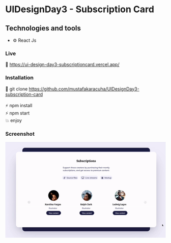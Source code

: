 # UIDesignDay3 - Subscription Card

## Technologies and tools

- ⚙️ React Js 


### Live

🔗 https://ui-design-day3-subscriptioncard.vercel.app/

### Installation

🔗 git clone https://github.com/mustafakaracuha/UIDesignDay3-subscription-card
<br/>
<br/>
⚡️  npm install <br/>
⚡️  npm start <br/>
💥 enjoy 

### Screenshot

<img align="center"  width="800" width="800"  src="https://github.com/mustafakaracuha/UIDesignDay3-subscription-card/blob/master/src/assets/img/app.gif" alt="muskaracuha" />
